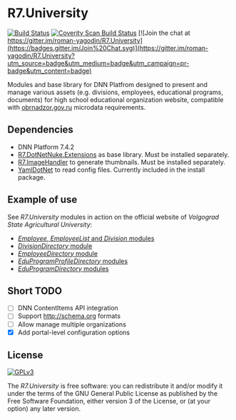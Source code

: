 # R7.University

[![Build Status](https://travis-ci.org/roman-yagodin/R7.University.svg?branch=master)](https://travis-ci.org/roman-yagodin/R7.University)
[![Coverity Scan Build Status](https://scan.coverity.com/projects/7326/badge.svg)](https://scan.coverity.com/projects/roman-yagodin-r7-university)
[![Join the chat at https://gitter.im/roman-yagodin/R7.University](https://badges.gitter.im/Join%20Chat.svg)](https://gitter.im/roman-yagodin/R7.University?utm_source=badge&utm_medium=badge&utm_campaign=pr-badge&utm_content=badge)

Modules and base library for DNN Platfrom designed to present and manage various assets 
(e.g. divisions, employees, educational programs, documents) for high school educational organization website,
compatible with [obrnadzor.gov.ru](http://obrnadzor.gov.ru/microformats) microdata requirements.

## Dependencies

- DNN Platform 7.4.2
- [R7.DotNetNuke.Extensions](https://github.com/roman-yagodin/DotNetNuke.Extensions) as base library. Must be installed separately.
- [R7.ImageHandler](https://github.com/roman-yagodin/R7.ImageHandler) to generate thumbnails. Must be installed separately.
- [YamlDotNet](https://github.com/aaubry/YamlDotNet) to read config files. Currently included in the install package.

## Example of use

See *R7.University* modules in action on the official website of *Volgograd State Agricultural University*:

- [*Employee*, *EmployeeList* and *Division* modules](http://www.volgau.com/LinkClick.aspx?link=284)
- [*DivisionDirectory* module](http://www.volgau.com/sveden/struct)
- [*EmployeeDirectory* module](http://www.volgau.com/sveden/employees)
- [*EduProgramProfileDirectory* modules](http://www.volgau.com/sveden/education)
- [*EduProgramDirectory* modules](http://www.volgau.com/sveden/edustandarts)

## Short TODO

- [ ] DNN ContentItems API integration
- [ ] Support http://schema.org formats
- [ ] Allow manage multiple organizations
- [x] Add portal-level configuration options

## License

[![GPLv3](http://www.gnu.org/graphics/gplv3-127x51.png)](http://www.gnu.org/licenses/gpl.txt)

The *R7.University* is free software: you can redistribute it and/or modify it under the terms of 
the GNU General Public License as published by the Free Software Foundation, either version 3 of the License, 
or (at your option) any later version.
